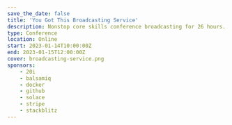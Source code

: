 ```yaml
---
save_the_date: false
title: 'You Got This Broadcasting Service'
description: Nonstop core skills conference broadcasting for 26 hours.
type: Conference
location: Online
start: 2023-01-14T10:00:00Z
end: 2023-01-15T12:00:00Z
cover: broadcasting-service.png
sponsors:
    - 20i
    - balsamiq
    - docker
    - github
    - solace
    - stripe
    - stackblitz
---
```

<div class="mt-6"></div>


<!-- TIMES ARE UTC -->

<event-session
    title="Title Here"
    :speakers="['kestral-gaian']"
    start="2022-12-31T23:00:00Z"
    description="Abstract">
</event-session>

<event-session
    title="Title Here"
    :speakers="['kestral-gaian']"
    start="2022-12-31T23:30:00Z"
    description="Abstract">
</event-session>